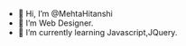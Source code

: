 - 👋 Hi, I’m @MehtaHitanshi
- 👀 I’m Web Designer.
- 🌱 I’m currently learning Javascript,JQuery.
<!---
MehtaHitanshi/MehtaHitanshi is a ✨ special ✨ repository because its `README.md` (this file) appears on your GitHub profile.
You can click the Preview link to take a look at your changes.
--->
